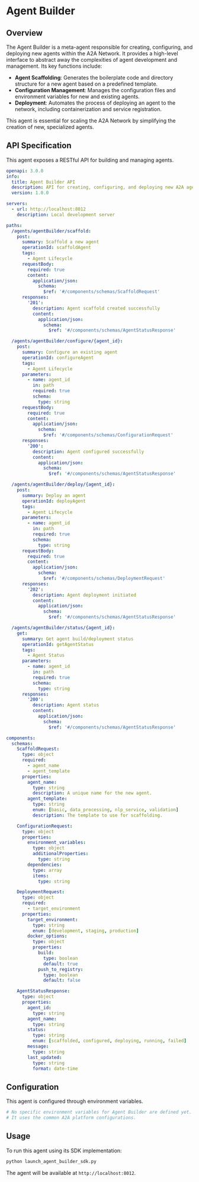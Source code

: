 # Agent Builder

## Overview

The Agent Builder is a meta-agent responsible for creating, configuring, and deploying new agents within the A2A Network. It provides a high-level interface to abstract away the complexities of agent development and management. Its key functions include:

-   **Agent Scaffolding**: Generates the boilerplate code and directory structure for a new agent based on a predefined template.
-   **Configuration Management**: Manages the configuration files and environment variables for new and existing agents.
-   **Deployment**: Automates the process of deploying an agent to the network, including containerization and service registration.

This agent is essential for scaling the A2A Network by simplifying the creation of new, specialized agents.

## API Specification

This agent exposes a RESTful API for building and managing agents.

```yaml
openapi: 3.0.0
info:
  title: Agent Builder API
  description: API for creating, configuring, and deploying new A2A agents.
  version: 1.0.0

servers:
  - url: http://localhost:8012
    description: Local development server

paths:
  /agents/agentBuilder/scaffold:
    post:
      summary: Scaffold a new agent
      operationId: scaffoldAgent
      tags:
        - Agent Lifecycle
      requestBody:
        required: true
        content:
          application/json:
            schema:
              $ref: '#/components/schemas/ScaffoldRequest'
      responses:
        '201':
          description: Agent scaffold created successfully
          content:
            application/json:
              schema:
                $ref: '#/components/schemas/AgentStatusResponse'

  /agents/agentBuilder/configure/{agent_id}:
    post:
      summary: Configure an existing agent
      operationId: configureAgent
      tags:
        - Agent Lifecycle
      parameters:
        - name: agent_id
          in: path
          required: true
          schema:
            type: string
      requestBody:
        required: true
        content:
          application/json:
            schema:
              $ref: '#/components/schemas/ConfigurationRequest'
      responses:
        '200':
          description: Agent configured successfully
          content:
            application/json:
              schema:
                $ref: '#/components/schemas/AgentStatusResponse'

  /agents/agentBuilder/deploy/{agent_id}:
    post:
      summary: Deploy an agent
      operationId: deployAgent
      tags:
        - Agent Lifecycle
      parameters:
        - name: agent_id
          in: path
          required: true
          schema:
            type: string
      requestBody:
        required: true
        content:
          application/json:
            schema:
              $ref: '#/components/schemas/DeploymentRequest'
      responses:
        '202':
          description: Agent deployment initiated
          content:
            application/json:
              schema:
                $ref: '#/components/schemas/AgentStatusResponse'

  /agents/agentBuilder/status/{agent_id}:
    get:
      summary: Get agent build/deployment status
      operationId: getAgentStatus
      tags:
        - Agent Status
      parameters:
        - name: agent_id
          in: path
          required: true
          schema:
            type: string
      responses:
        '200':
          description: Agent status
          content:
            application/json:
              schema:
                $ref: '#/components/schemas/AgentStatusResponse'

components:
  schemas:
    ScaffoldRequest:
      type: object
      required:
        - agent_name
        - agent_template
      properties:
        agent_name:
          type: string
          description: A unique name for the new agent.
        agent_template:
          type: string
          enum: [basic, data_processing, nlp_service, validation]
          description: The template to use for scaffolding.

    ConfigurationRequest:
      type: object
      properties:
        environment_variables:
          type: object
          additionalProperties:
            type: string
        dependencies:
          type: array
          items:
            type: string

    DeploymentRequest:
      type: object
      required:
        - target_environment
      properties:
        target_environment:
          type: string
          enum: [development, staging, production]
        docker_options:
          type: object
          properties:
            build:
              type: boolean
              default: true
            push_to_registry:
              type: boolean
              default: false

    AgentStatusResponse:
      type: object
      properties:
        agent_id:
          type: string
        agent_name:
          type: string
        status:
          type: string
          enum: [scaffolded, configured, deploying, running, failed]
        message:
          type: string
        last_updated:
          type: string
          format: date-time
```

## Configuration

This agent is configured through environment variables.

```bash
# No specific environment variables for Agent Builder are defined yet.
# It uses the common A2A platform configurations.
```

## Usage

To run this agent using its SDK implementation:

```bash
python launch_agent_builder_sdk.py
```

The agent will be available at `http://localhost:8012`.
